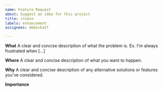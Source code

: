 ```yaml
---
name: Feature Request
about: Suggest an idea for this project
title: create
labels: enhancement
assignees: mb6ockatf

---
```


**What**
A clear and concise description of what the problem is. Ex. I'm always frustrated when [...]

**Where**
A clear and concise description of what you want to happen.

**Why**
A clear and concise description of any alternative solutions or features you've considered.

**Importance**
